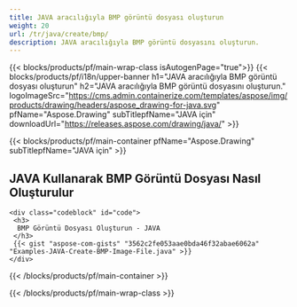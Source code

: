 ```yaml
---
title: JAVA aracılığıyla BMP görüntü dosyası oluşturun
weight: 20
url: /tr/java/create/bmp/
description: JAVA aracılığıyla BMP görüntü dosyasını oluşturun.
---
```


{{< blocks/products/pf/main-wrap-class isAutogenPage="true">}}
{{< blocks/products/pf/i18n/upper-banner h1="JAVA aracılığıyla BMP görüntü dosyası oluşturun" h2="JAVA aracılığıyla BMP görüntü dosyasını oluşturun." logoImageSrc="https://cms.admin.containerize.com/templates/aspose/img/products/drawing/headers/aspose_drawing-for-java.svg" pfName="Aspose.Drawing" subTitlepfName="JAVA için" downloadUrl="https://releases.aspose.com/drawing/java/" >}}

{{< blocks/products/pf/main-container pfName="Aspose.Drawing" subTitlepfName="JAVA için" >}}

<h2>JAVA Kullanarak BMP Görüntü Dosyası Nasıl Oluşturulur</h2>

    <div class="codeblock" id="code">
     <h3>
      BMP Görüntü Dosyası Oluşturun - JAVA
     </h3>
     {{< gist "aspose-com-gists" "3562c2fe053aae0bda46f32abae6062a" "Examples-JAVA-Create-BMP-Image-File.java" >}}
    </div>

{{< /blocks/products/pf/main-container >}}


{{< /blocks/products/pf/main-wrap-class >}}
